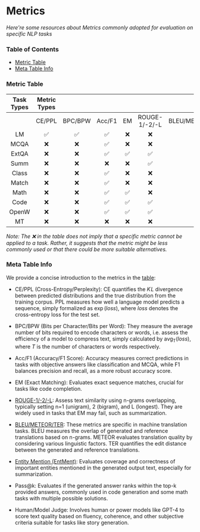 # Metrics
*Here're some resources about Metrics commonly adopted for evaluation on specific NLP tasks*



### Table of Contents

* [Metric Table](#metric-table)
* [Meta Table Info](#meta-table-info)


### Metric Table

| Task Types | Metric Types |  |  |  |  |  |  |  |  |
|:---:|:---:|:---:|:---:|:---:|:---:|:---:|:---:|:---:|:---:|
|  | CE/PPL | BPC/BPW | Acc/F1 | EM | ROUGE-1/-2/-L | BLEU/METEOR/TER | EntMent | Pass@k | Human/Model Judge |
| LM | ✅ | ✅ | ✅ | ❌ | ❌ | ❌ | ❌ | ❌ | ✅ |
| MCQA | ❌ | ❌ | ✅ | ❌ | ❌ | ❌ | ❌ | ✅ | ❌ |
| ExtQA | ❌ | ❌ | ✅ | ✅ | ✅ | ✅ | ✅ | ❌ | ✅ |
| Summ | ❌ | ❌ | ❌ | ❌ | ✅ | ✅ | ✅ | ❌ | ✅ |
| Class | ❌ | ❌ | ✅ | ❌ | ❌ | ❌ | ❌ | ❌ | ❌ |
| Match | ❌ | ❌ | ✅ | ❌ | ❌ | ❌ | ❌ | ✅ | ❌ |
| Math | ❌ | ❌ | ✅ | ✅ | ❌ | ❌ | ❌ | ✅ | ✅ |
| Code | ❌ | ❌ | ✅ | ✅ | ✅ | ✅ | ✅ | ✅ | ✅ |
| OpenW | ❌ | ❌ | ✅ | ✅ | ✅ | ✅ | ✅ | ✅ | ✅ |
| MT | ❌ | ❌ | ❌ | ❌ | ❌ | ✅ | ✅ | ✅ | ✅ |

*Note: The ❌ in the table does not imply that a specific metric cannot be applied to a task. Rather, it suggests that the metric might be less commonly used or that there could be more suitable alternatives.*


### Meta Table Info

We provide a concise introduction to the metrics in the [table](#metric-table):

* CE/PPL (Cross-Entropy/Perplexity): CE quantifies the $K\!L$ divergence between predicted distributions and the true distribution from the training corpus. PPL measures how well a language model predicts a sequence, simply formalized as $\exp (loss)$, where $loss$ denotes the cross-entropy loss for the test set.
    
* BPC/BPW (Bits per Character/Bits per Word): They measure the average number of bits required to encode characters or words, i.e. assess the efficiency of a model to compress text, simply calculated by $\mathrm{avg}_{\mathrm{T}}(loss)$, where $T$ is the number of characters or words respectively.

* Acc/F1 (Accuracy/F1 Score): Accuracy measures correct predictions in tasks with objective answers like classification and MCQA, while F1 balances precision and recall, as a more robust accuracy score.

* EM (Exact Matching): Evaluates exact sequence matches, crucial for tasks like code completion.

* [ROUGE-1/-2/-L](https://arxiv.org/pdf/1803.01937): Assess text similarity using n-grams overlapping, typically setting n=1 (unigram), 2 (bigram), and L (longest). They are widely used in tasks that EM may fail, such as summarization.

* [BLEU/METEOR/TER](https://aclanthology.org/W08-0312.pdf): These metrics are specific in machine translation tasks. BLEU measures the overlap of generated and reference translations based on n-grams. METEOR evaluates translation quality by considering various linguistic factors. TER quantifies the edit distance between the generated and reference translations.

* [Entity Mention (EntMent)](https://www.sciencedirect.com/science/article/pii/S0020025517310952): Evaluates coverage and correctness of important entities mentioned in the generated output text, especially for summarization.

* Pass@k: Evaluates if the generated answer ranks within the top-k provided answers, commonly used in code generation and some math tasks with multiple possible solutions.

* Human/Model Judge: Involves human or power models like GPT-4 to score text quality based on fluency, coherence, and other subjective criteria suitable for tasks like story generation.
